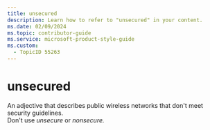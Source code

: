 ```yaml
---
title: unsecured
description: Learn how to refer to "unsecured" in your content.
ms.date: 02/09/2024
ms.topic: contributor-guide
ms.service: microsoft-product-style-guide
ms.custom:
  - TopicID 55263
---
```



# unsecured

An adjective that describes public wireless networks that don't meet security guidelines.  
Don't use *unsecure* or *nonsecure.*

